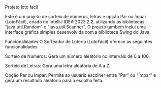 Projeto loto facil

Este é um projeto de sorteio de números, letras e opção Par ou Ímpar (LotoFácil), criado no IntelliJ IDEA 2023.2.2, utilizando as bibliotecas "java.util.Random" e "java.util.Scanner". O projeto também inclui uma interface gráfica simples desenvolvida com a biblioteca Swing do Java.

Funcionalidades O Sorteador de Loteria (LotoFácil) oferece as seguintes funcionalidades

Sorteio de Números: Gera um número aleatório no intervalo de 0 a 100.

Sorteio de Letras: Gera uma letra aleatória de A a Z.

Opção Par ou Ímpar: Permite ao usuário escolher entre "Par" ou "Ímpar" e gera um resultado aleatório para a escolha feita.

